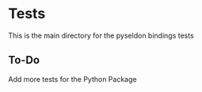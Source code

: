 # Tests

This is the main directory for the pyseldon bindings tests

## To-Do

Add more tests for the Python Package